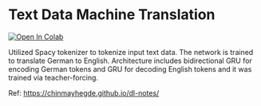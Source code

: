 # Text Data Machine Translation

[![Open In Colab](https://colab.research.google.com/assets/colab-badge.svg)](https://colab.research.google.com/drive/1ox4k-MqNhsCb_-UHPuBbVF6zC_df-Ggl?usp=sharing)

Utilized Spacy tokenizer to tokenize input text data.
The network is trained to translate German to English.
Architecture includes bidirectional GRU for encoding German tokens and GRU for decoding English tokens and it was trained via teacher-forcing.

Ref: https://chinmayhegde.github.io/dl-notes/
